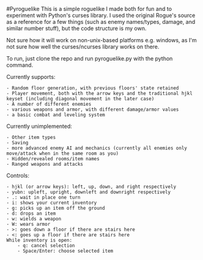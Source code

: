 #Pyroguelike
This is a simple roguelike I made both for fun and to experiment with Python's curses library.
I used the original Rogue's source as a reference for a few things (such as enemy names/types, damage, and similar number stuff), but the code structure is my own.

Not sure how it will work on non-unix-based platforms e.g. windows, as I'm not sure how well the curses/ncurses library works on there.

To run, just clone the repo and run pyroguelike.py with the python command.

Currently supports:

	- Random floor generation, with previous floors' state retained
	- Player movement, both with the arrow keys and the traditional hjkl keyset (including diagonal movement in the later case)
	- A number of different enemies
	- various weapons and armor, with different damage/armor values
	- a basic combat and leveling system

Currently unimplemented:

	- Other item types
	- Saving
	- more advanced enemy AI and mechanics (currently all enemies only move/attack when in the same room as you)
	- Hidden/revealed rooms/item names
	- Ranged weapons and attacks

Controls:
	
	- hjkl (or arrow keys): left, up, down, and right respectively
	- yubn: upleft, upright, downleft and downright respectively
	- .: wait in place one turn
	- i: shows your current inventory
	- g: picks up an item off the ground
	- d: drops an item
	- w: wields a weapon
	- W: wears armor
	- >: goes down a floor if there are stairs here
	- <: goes up a floor if there are stairs here
	While inventory is open:
		- q: cancel selection
		- Space/Enter: choose selected item